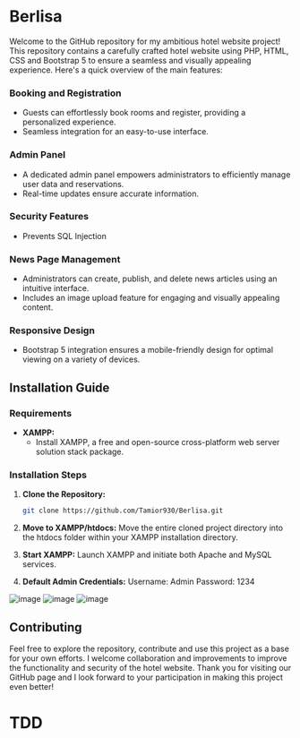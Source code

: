 # Berlisa
Welcome to the GitHub repository for my ambitious hotel website project! This repository contains a carefully crafted hotel website using PHP, HTML, CSS and Bootstrap 5 to ensure a seamless and visually appealing experience. Here's a quick overview of the main features:


### Booking and Registration

- Guests can effortlessly book rooms and register, providing a personalized experience.
- Seamless integration for an easy-to-use interface.

### Admin Panel

- A dedicated admin panel empowers administrators to efficiently manage user data and reservations.
- Real-time updates ensure accurate information.

### Security Features

- Prevents SQL Injection

### News Page Management

- Administrators can create, publish, and delete news articles using an intuitive interface.
- Includes an image upload feature for engaging and visually appealing content.

### Responsive Design

- Bootstrap 5 integration ensures a mobile-friendly design for optimal viewing on a variety of devices.

## Installation Guide

### Requirements

- **XAMPP:**
  - Install XAMPP, a free and open-source cross-platform web server solution stack package.

### Installation Steps

1. **Clone the Repository:**
   ```bash
   git clone https://github.com/Tamior930/Berlisa.git
   
2. **Move to XAMPP/htdocs:**
Move the entire cloned project directory into the htdocs folder within your XAMPP installation directory.

3. **Start XAMPP:**
Launch XAMPP and initiate both Apache and MySQL services.

4. **Default Admin Credentials:**
Username: Admin
Password: 1234

![image](https://github.com/Tamior930/Berlisa/assets/38571092/d64394eb-ba3e-476a-a5fb-7c7a1d203b1f)
![image](https://github.com/Tamior930/Berlisa/assets/38571092/dd21cd8c-328e-4332-86bf-6220a6ae9ea3)
![image](https://github.com/Tamior930/Berlisa/assets/38571092/8a90b108-5bfd-4c24-83a1-f7a2c55d8bb6)


## Contributing

Feel free to explore the repository, contribute and use this project as a base for your own efforts. I welcome collaboration and improvements to improve the functionality and security of the hotel website. Thank you for visiting our GitHub page and I look forward to your participation in making this project even better!
# TDD
